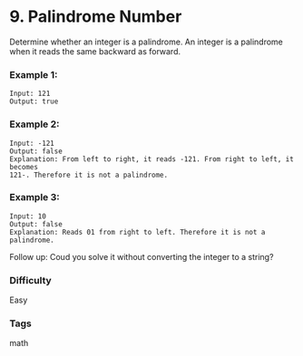 # 9. Palindrome Number

Determine whether an integer is a palindrome. An integer is a palindrome when
it reads the same backward as forward.

### Example 1:

```
Input: 121
Output: true
```

### Example 2:

```
Input: -121
Output: false
Explanation: From left to right, it reads -121. From right to left, it becomes
121-. Therefore it is not a palindrome.
```

### Example 3:

```
Input: 10
Output: false
Explanation: Reads 01 from right to left. Therefore it is not a palindrome.
```

Follow up:
Coud you solve it without converting the integer to a string?

### Difficulty

Easy

### Tags

math